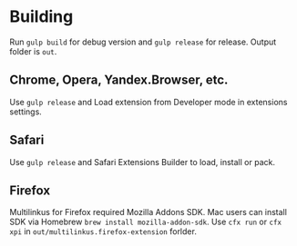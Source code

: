 # Building
Run `gulp build` for debug version and `gulp release` for release. Output folder is `out`.

## Chrome, Opera, Yandex.Browser, etc.
Use `gulp release` and Load extension from Developer mode in extensions settings.

## Safari
Use `gulp release` and Safari Extensions Builder to load, install or pack.

## Firefox
Multilinkus for Firefox required Mozilla Addons SDK. Mac users can install SDK via Homebrew `brew install mozilla-addon-sdk`. Use `cfx run` or `cfx xpi` in `out/multilinkus.firefox-extension` forlder.
